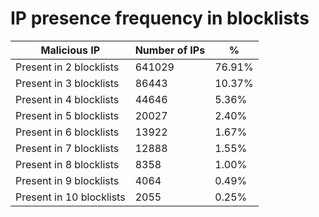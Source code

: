 # IP presence frequency in blocklists
| Malicious IP | Number of IPs | % |
|----|----|----|
| Present in 2 blocklists | 641029 | 76.91% |
| Present in 3 blocklists | 86443 | 10.37% |
| Present in 4 blocklists | 44646 | 5.36% |
| Present in 5 blocklists | 20027 | 2.40% |
| Present in 6 blocklists | 13922 | 1.67% |
| Present in 7 blocklists | 12888 | 1.55% |
| Present in 8 blocklists | 8358 | 1.00% |
| Present in 9 blocklists | 4064 | 0.49% |
| Present in 10 blocklists | 2055 | 0.25% |
